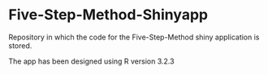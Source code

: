 # Five-Step-Method-Shinyapp
 Repository in which the code for the Five-Step-Method shiny application is stored. 

The app has been designed using R version 3.2.3